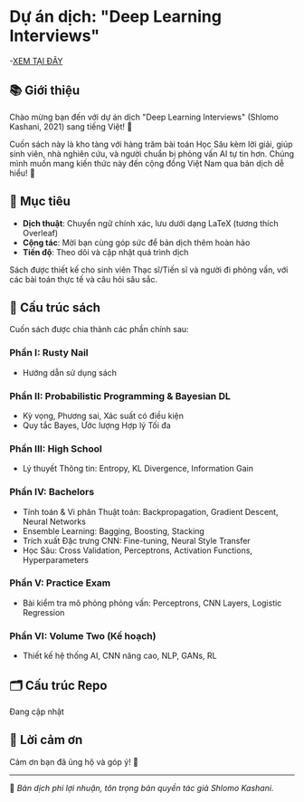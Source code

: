 ﻿# Dự án dịch: "Deep Learning Interviews"

-[XEM TẠI ĐÂY](https://www.overleaf.com/read/grpxjzpftspk#5fe0ba)

## 📚 Giới thiệu

Chào mừng bạn đến với dự án dịch "Deep Learning Interviews" (Shlomo Kashani, 2021) sang tiếng Việt! 🎉

Cuốn sách này là kho tàng với hàng trăm bài toán Học Sâu kèm lời giải, giúp sinh viên, nhà nghiên cứu, và người chuẩn bị phỏng vấn AI tự tin hơn. Chúng mình muốn mang kiến thức này đến cộng đồng Việt Nam qua bản dịch dễ hiểu! 🚀

## 🎯 Mục tiêu

- **Dịch thuật**: Chuyển ngữ chính xác, lưu dưới dạng LaTeX (tương thích Overleaf)
- **Cộng tác**: Mời bạn cùng góp sức để bản dịch thêm hoàn hảo
- **Tiến độ**: Theo dõi và cập nhật quá trình dịch

Sách được thiết kế cho sinh viên Thạc sĩ/Tiến sĩ và người đi phỏng vấn, với các bài toán thực tế và câu hỏi sâu sắc.

## 📑 Cấu trúc sách

Cuốn sách được chia thành các phần chính sau:

### Phần I: Rusty Nail
- Hướng dẫn sử dụng sách

### Phần II: Probabilistic Programming & Bayesian DL
- Kỳ vọng, Phương sai, Xác suất có điều kiện
- Quy tắc Bayes, Ước lượng Hợp lý Tối đa

### Phần III: High School
- Lý thuyết Thông tin: Entropy, KL Divergence, Information Gain

### Phần IV: Bachelors
- Tính toán & Vi phân Thuật toán: Backpropagation, Gradient Descent, Neural Networks
- Ensemble Learning: Bagging, Boosting, Stacking
- Trích xuất Đặc trưng CNN: Fine-tuning, Neural Style Transfer
- Học Sâu: Cross Validation, Perceptrons, Activation Functions, Hyperparameters

### Phần V: Practice Exam
- Bài kiểm tra mô phỏng phỏng vấn: Perceptrons, CNN Layers, Logistic Regression

### Phần VI: Volume Two (Kế hoạch)
- Thiết kế hệ thống AI, CNN nâng cao, NLP, GANs, RL

## 🗂 Cấu trúc Repo

Đang cập nhật
<!-- 
- docs/: Bản dịch LaTeX theo chương, sẵn cho Overleaf
- progress.md: Nhật ký tiến độ dịch
- CONTRIBUTING.md: Hướng dẫn đóng góp (sắp có)
-->

<!--
## 🤝 Tham gia đóng góp

Muốn cùng dịch sách? Dễ thôi:

1. Fork repo này
2. Dịch hoặc sửa file LaTeX (Overleaf-friendly!)
3. Gửi Pull Request để tụi mình xem

Có ý tưởng? Mở Issue để trò chuyện nhé! 💬
-->

## 🙌 Lời cảm ơn

Cảm ơn bạn đã ủng hộ và góp ý! 🌟

---

📝 *Bản dịch phi lợi nhuận, tôn trọng bản quyền tác giả Shlomo Kashani.*
